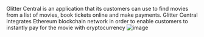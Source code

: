 Glitter Central is an application that its customers can use to find movies from a list of movies, book tickets online and make payments. Glitter Central integrates Ethereum blockchain network in order to enable customers to instantly pay for the movie with cryptocurrency
![image](https://user-images.githubusercontent.com/35645038/201560054-ba51bbcc-25b7-424d-9af5-9b34999d2196.png)


